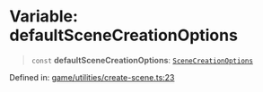 # Variable: defaultSceneCreationOptions

> `const` **defaultSceneCreationOptions**: [`SceneCreationOptions`](../type-aliases/SceneCreationOptions.md)

Defined in: [game/utilities/create-scene.ts:23](https://github.com/Forge-Game-Engine/Forge/blob/04af294b0d108e7e60d1ae9f40eaa3ca76ca176a/src/game/utilities/create-scene.ts#L23)
